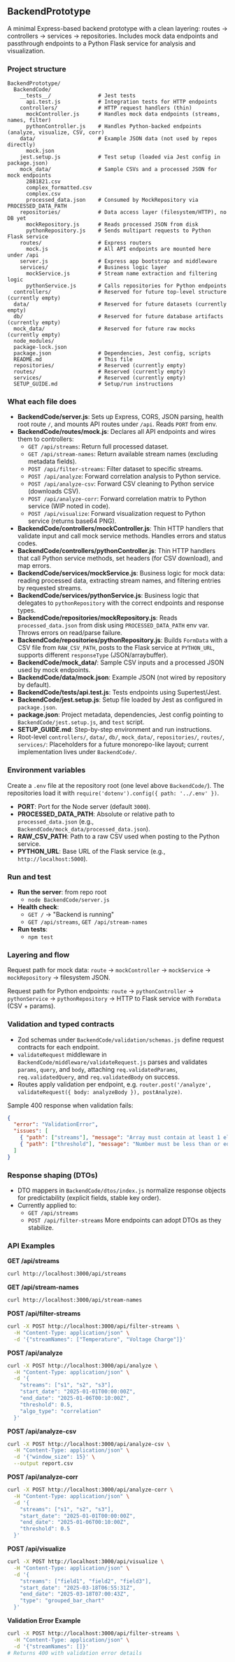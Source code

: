 ## BackendPrototype

A minimal Express-based backend prototype with a clean layering: routes → controllers → services → repositories. Includes mock data endpoints and passthrough endpoints to a Python Flask service for analysis and visualization.

### Project structure
```text
BackendPrototype/
  BackendCode/
    __tests__/               # Jest tests
      api.test.js            # Integration tests for HTTP endpoints
    controllers/             # HTTP request handlers (thin)
      mockController.js      # Handles mock data endpoints (streams, names, filter)
      pythonController.js    # Handles Python-backed endpoints (analyze, visualize, CSV, corr)
    data/                    # Example JSON data (not used by repos directly)
      mock.json
    jest.setup.js            # Test setup (loaded via Jest config in package.json)
    mock_data/               # Sample CSVs and a processed JSON for mock endpoints
      2881821.csv
      complex_formatted.csv
      complex.csv
      processed_data.json    # Consumed by MockRepository via PROCESSED_DATA_PATH
    repositories/            # Data access layer (filesystem/HTTP), no DB yet
      mockRepository.js      # Reads processed JSON from disk
      pythonRepository.js    # Sends multipart requests to Python Flask service
    routes/                  # Express routers
      mock.js                # All API endpoints are mounted here under /api
    server.js                # Express app bootstrap and middleware
    services/                # Business logic layer
      mockService.js         # Stream name extraction and filtering logic
      pythonService.js       # Calls repositories for Python endpoints
  controllers/               # Reserved for future top-level structure (currently empty)
  data/                      # Reserved for future datasets (currently empty)
  db/                        # Reserved for future database artifacts (currently empty)
  mock_data/                 # Reserved for future raw mocks (currently empty)
  node_modules/
  package-lock.json
  package.json               # Dependencies, Jest config, scripts
  README.md                  # This file
  repositories/              # Reserved (currently empty)
  routes/                    # Reserved (currently empty)
  services/                  # Reserved (currently empty)
  SETUP_GUIDE.md             # Setup/run instructions
```

### What each file does
- **BackendCode/server.js**: Sets up Express, CORS, JSON parsing, health root route `/`, and mounts API routes under `/api`. Reads `PORT` from env.
- **BackendCode/routes/mock.js**: Declares all API endpoints and wires them to controllers:
  - `GET /api/streams`: Return full processed dataset.
  - `GET /api/stream-names`: Return available stream names (excluding metadata fields).
  - `POST /api/filter-streams`: Filter dataset to specific streams.
  - `POST /api/analyze`: Forward correlation analysis to Python service.
  - `POST /api/analyze-csv`: Forward CSV cleaning to Python service (downloads CSV).
  - `POST /api/analyze-corr`: Forward correlation matrix to Python service (WIP noted in code).
  - `POST /api/visualize`: Forward visualization request to Python service (returns base64 PNG).
- **BackendCode/controllers/mockController.js**: Thin HTTP handlers that validate input and call mock service methods. Handles errors and status codes.
- **BackendCode/controllers/pythonController.js**: Thin HTTP handlers that call Python service methods, set headers (for CSV download), and map errors.
- **BackendCode/services/mockService.js**: Business logic for mock data: reading processed data, extracting stream names, and filtering entries by requested streams.
- **BackendCode/services/pythonService.js**: Business logic that delegates to `pythonRepository` with the correct endpoints and response types.
- **BackendCode/repositories/mockRepository.js**: Reads `processed_data.json` from disk using `PROCESSED_DATA_PATH` env var. Throws errors on read/parse failure.
- **BackendCode/repositories/pythonRepository.js**: Builds `FormData` with a CSV file from `RAW_CSV_PATH`, posts to the Flask service at `PYTHON_URL`, supports different `responseType` (JSON/arraybuffer).
- **BackendCode/mock_data/**: Sample CSV inputs and a processed JSON used by mock endpoints.
- **BackendCode/data/mock.json**: Example JSON (not wired by repository by default).
- **BackendCode/__tests__/api.test.js**: Tests endpoints using Supertest/Jest.
- **BackendCode/jest.setup.js**: Setup file loaded by Jest as configured in `package.json`.
- **package.json**: Project metadata, dependencies, Jest config pointing to `BackendCode/jest.setup.js`, and `test` script.
- **SETUP_GUIDE.md**: Step-by-step environment and run instructions.
- Root-level `controllers/`, `data/`, `db/`, `mock_data/`, `repositories/`, `routes/`, `services/`: Placeholders for a future monorepo-like layout; current implementation lives under `BackendCode/`.

### Environment variables
Create a `.env` file at the repository root (one level above `BackendCode/`). The repositories load it with `require('dotenv').config({ path: '../.env' })`.

- **PORT**: Port for the Node server (default `3000`).
- **PROCESSED_DATA_PATH**: Absolute or relative path to `processed_data.json` (e.g., `BackendCode/mock_data/processed_data.json`).
- **RAW_CSV_PATH**: Path to a raw CSV used when posting to the Python service.
- **PYTHON_URL**: Base URL of the Flask service (e.g., `http://localhost:5000`).

### Run and test
- **Run the server**: from repo root
  - `node BackendCode/server.js`
- **Health check**:
  - `GET /` → "Backend is running"
  - `GET /api/streams`, `GET /api/stream-names`
- **Run tests**:
  - `npm test`

### Layering and flow
Request path for mock data: `route` → `mockController` → `mockService` → `mockRepository` → filesystem JSON.

Request path for Python endpoints: `route` → `pythonController` → `pythonService` → `pythonRepository` → HTTP to Flask service with `FormData` (CSV + params).

### Validation and typed contracts
- Zod schemas under `BackendCode/validation/schemas.js` define request contracts for each endpoint.
- `validateRequest` middleware in `BackendCode/middleware/validateRequest.js` parses and validates `params`, `query`, and `body`, attaching `req.validatedParams`, `req.validatedQuery`, and `req.validatedBody` on success.
- Routes apply validation per endpoint, e.g. `router.post('/analyze', validateRequest({ body: analyzeBody }), postAnalyze)`.

Sample 400 response when validation fails:
```json
{
  "error": "ValidationError",
  "issues": [
    { "path": ["streams"], "message": "Array must contain at least 1 element(s)" },
    { "path": ["threshold"], "message": "Number must be less than or equal to 1" }
  ]
}
```

### Response shaping (DTOs)
- DTO mappers in `BackendCode/dtos/index.js` normalize response objects for predictability (explicit fields, stable key order).
- Currently applied to:
  - `GET /api/streams`
  - `POST /api/filter-streams`
  More endpoints can adopt DTOs as they stabilize.

### API Examples

**GET /api/streams**
```bash
curl http://localhost:3000/api/streams
```

**GET /api/stream-names**
```bash
curl http://localhost:3000/api/stream-names
```

**POST /api/filter-streams**
```bash
curl -X POST http://localhost:3000/api/filter-streams \
  -H "Content-Type: application/json" \
  -d '{"streamNames": ["Temperature", "Voltage Charge"]}'
```

**POST /api/analyze**
```bash
curl -X POST http://localhost:3000/api/analyze \
  -H "Content-Type: application/json" \
  -d '{
    "streams": ["s1", "s2", "s3"],
    "start_date": "2025-01-01T00:00:00Z",
    "end_date": "2025-01-06T00:10:00Z",
    "threshold": 0.5,
    "algo_type": "correlation"
  }'
```

**POST /api/analyze-csv**
```bash
curl -X POST http://localhost:3000/api/analyze-csv \
  -H "Content-Type: application/json" \
  -d '{"window_size": 15}' \
  --output report.csv
```

**POST /api/analyze-corr**
```bash
curl -X POST http://localhost:3000/api/analyze-corr \
  -H "Content-Type: application/json" \
  -d '{
    "streams": ["s1", "s2", "s3"],
    "start_date": "2025-01-01T00:00:00Z",
    "end_date": "2025-01-06T00:10:00Z",
    "threshold": 0.5
  }'
```

**POST /api/visualize**
```bash
curl -X POST http://localhost:3000/api/visualize \
  -H "Content-Type: application/json" \
  -d '{
    "streams": ["field1", "field2", "field3"],
    "start_date": "2025-03-18T06:55:31Z",
    "end_date": "2025-03-18T07:00:43Z",
    "type": "grouped_bar_chart"
  }'
```

**Validation Error Example**
```bash
curl -X POST http://localhost:3000/api/filter-streams \
  -H "Content-Type: application/json" \
  -d '{"streamNames": []}'
# Returns 400 with validation error details
```
